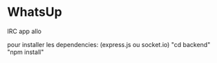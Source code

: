 # WhatsUp

IRC app allo

pour installer les dependencies: (express.js ou socket.io)
"cd backend"
"npm install" 
